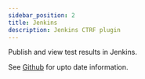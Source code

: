 ```yaml
---
sidebar_position: 2
title: Jenkins
description: Jenkins CTRF plugin
---
```


Publish and view test results in Jenkins.

See [Github](https://github.com/jenkinsci/ctrf-json-plugin) for upto date information.

